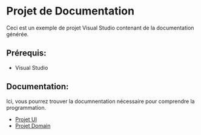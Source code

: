 # Projet de Documentation

Ceci est un exemple de projet Visual Studio contenant de la documentation générée.

## Prérequis:

* Visual Studio

## Documentation:

Ici, vous pourrez trouver la documnentation nécessaire pour comprendre la programmation.

* [Projet UI](wfaExempleDocumentation/wfaExempleDocumentation/README.md)
* [Projet Domain](wfaExempleDocumentation/ExampleDocumentation_Domain/README.md)